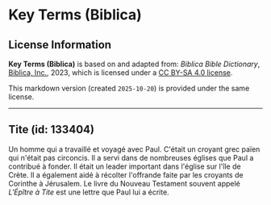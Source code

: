 # Key Terms (Biblica)

## License Information

**Key Terms (Biblica)** is based on and adapted from: _Biblica Bible Dictionary_, [Biblica, Inc.](https://www.biblica.com/), 2023, which is licensed under a [CC BY-SA 4.0 license](https://creativecommons.org/licenses/by-sa/4.0/legalcode.en).

This markdown version (created `2025-10-20`) is provided under the same license.



--------------------------------

## Tite (id: 133404)

Un homme qui a travaillé et voyagé avec Paul. C'était un croyant grec païen qui n'était pas circoncis. Il a servi dans de nombreuses églises que Paul a contribué à fonder. Il était un leader important dans l'église sur l'île de Crète. Il a également aidé à récolter l'offrande faite par les croyants de Corinthe à Jérusalem. Le livre du Nouveau Testament souvent appelé *L'Épître à Tite* est une lettre que Paul lui a écrite.



